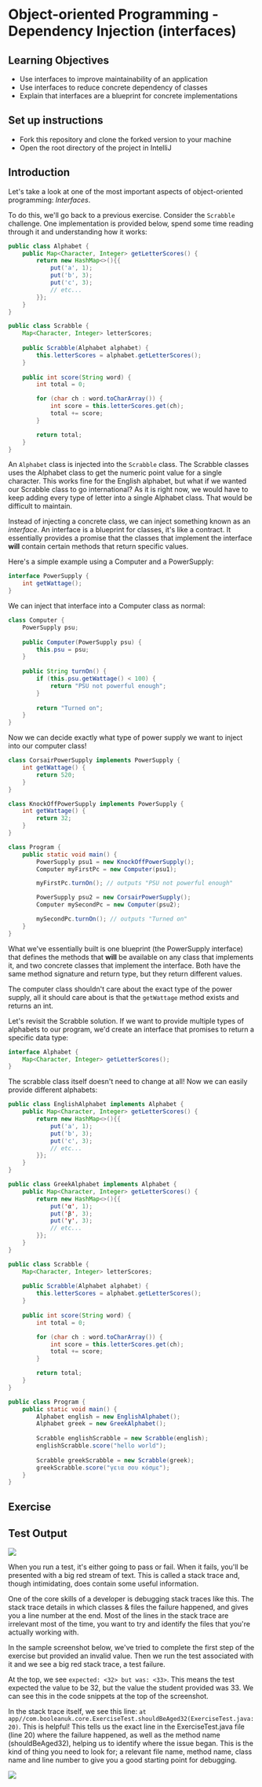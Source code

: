 # Object-oriented Programming - Dependency Injection (interfaces)

## Learning Objectives
- Use interfaces to improve maintainability of an application
- Use interfaces to reduce concrete dependency of classes
- Explain that interfaces are a blueprint for concrete implementations

## Set up instructions
- Fork this repository and clone the forked version to your machine
- Open the root directory of the project in IntelliJ

## Introduction

Let's take a look at one of the most important aspects of object-oriented programming: *Interfaces*.

To do this, we'll go back to a previous exercise. Consider the `Scrabble` challenge. One implementation is provided below, spend some time reading through it and understanding how it works:

```java
public class Alphabet {
    public Map<Character, Integer> getLetterScores() {
        return new HashMap<>(){{
            put('a', 1);
            put('b', 3);
            put('c', 3);
            // etc...
        }};
    }
}

public class Scrabble {
    Map<Character, Integer> letterScores;
    
    public Scrabble(Alphabet alphabet) {
        this.letterScores = alphabet.getLetterScores();
    }
    
    public int score(String word) {
        int total = 0;

        for (char ch : word.toCharArray()) {
            int score = this.letterScores.get(ch);
            total += score;
        }

        return total;
    }
}
```

An `Alphabet` class is injected into the `Scrabble` class. The Scrabble classes uses the Alphabet class to get the numeric point value for a single character. This works fine for the English alphabet, but what if we wanted our Scrabble class to go international? As it is right now, we would have to keep adding every type of letter into a single Alphabet class. That would be difficult to maintain.

Instead of injecting a concrete class, we can inject something known as an *interface*. An interface is a blueprint for classes, it's like a contract. It essentially provides a promise that the classes that implement the interface **will** contain certain methods that return specific values.

Here's a simple example using a Computer and a PowerSupply:

```java
interface PowerSupply {
    int getWattage();
}
```

We can inject that interface into a Computer class as normal:

```java
class Computer {
    PowerSupply psu;
    
    public Computer(PowerSupply psu) {
        this.psu = psu;
    }
    
    public String turnOn() {
        if (this.psu.getWattage() < 100) {
            return "PSU not powerful enough";
        }
        
        return "Turned on";
    }
}
```

Now we can decide exactly what type of power supply we want to inject into our computer class!

```java
class CorsairPowerSupply implements PowerSupply {
    int getWattage() {
        return 520;
    }
}

class KnockOffPowerSupply implements PowerSupply {
    int getWattage() {
        return 32;
    }
}

class Program {
    public static void main() {
        PowerSupply psu1 = new KnockOffPowerSupply();
        Computer myFirstPc = new Computer(psu1);

        myFirstPc.turnOn(); // outputs "PSU not powerful enough"

        PowerSupply psu2 = new CorsairPowerSupply();
        Computer mySecondPc = new Computer(psu2);

        mySecondPc.turnOn(); // outputs "Turned on"
    }
}
```

What we've essentially built is one blueprint (the PowerSupply interface) that defines the methods that **will** be available on any class that implements it, and two concrete classes that implement the interface. Both have the same method signature and return type, but they return different values.

The computer class shouldn't care about the exact type of the power supply, all it should care about is that the `getWattage` method exists and returns an int.

Let's revisit the Scrabble solution. If we want to provide multiple types of alphabets to our program, we'd create an interface that promises to return a specific data type:

```java
interface Alphabet {
    Map<Character, Integer> getLetterScores();
}
```

The scrabble class itself doesn't need to change at all! Now we can easily provide different alphabets:

```java
public class EnglishAlphabet implements Alphabet {
    public Map<Character, Integer> getLetterScores() {
        return new HashMap<>(){{
            put('a', 1);
            put('b', 3);
            put('c', 3);
            // etc...
        }};
    }
}

public class GreekAlphabet implements Alphabet {
    public Map<Character, Integer> getLetterScores() {
        return new HashMap<>(){{
            put('α', 1);
            put('β', 3);
            put('γ', 3);
            // etc...
        }};
    }
}

public class Scrabble {
    Map<Character, Integer> letterScores;
    
    public Scrabble(Alphabet alphabet) {
        this.letterScores = alphabet.getLetterScores();
    }
    
    public int score(String word) {
        int total = 0;

        for (char ch : word.toCharArray()) {
            int score = this.letterScores.get(ch);
            total += score;
        }

        return total;
    }
}

public class Program {
    public static void main() {
        Alphabet english = new EnglishAlphabet();
        Alphabet greek = new GreekAlphabet();
        
        Scrabble englishScrabble = new Scrabble(english);
        englishScrabble.score("hello world");
        
        Scrabble greekScrabble = new Scrabble(greek);
        greekScrabble.score("γεια σου κόσμε");
    }
}
```

## Exercise



## Test Output

![](./assets/run-a-test.PNG)

When you run a test, it's either going to pass or fail. When it fails, you'll be presented with a big red stream of text. This is called a stack trace and, though intimidating, does contain some useful information.

One of the core skills of a developer is debugging stack traces like this. The stack trace details in which classes & files the failure happened, and gives you a line number at the end. Most of the lines in the stack trace are irrelevant most of the time, you want to try and identify the files that you're actually working with.

In the sample screenshot below, we've tried to complete the first step of the exercise but provided an invalid value. Then we run the test associated with it and we see a big red stack trace, a test failure.

At the top, we see `expected: <32> but was: <33>`. This means the test expected the value to be 32, but the value the student provided was 33. We can see this in the code snippets at the top of the screenshot.

In the stack trace itself, we see this line: `at app//com.booleanuk.core.ExerciseTest.shouldBeAged32(ExerciseTest.java:20)`. This is helpful! This tells us the exact line in the ExerciseTest.java file (line 20) where the failure happened, as well as the method name (shouldBeAged32), helping us to identify where the issue began. This is the kind of thing you need to look for; a relevant file name, method name, class name and line number to give you a good starting point for debugging.

![](./assets/test-failure.PNG)
